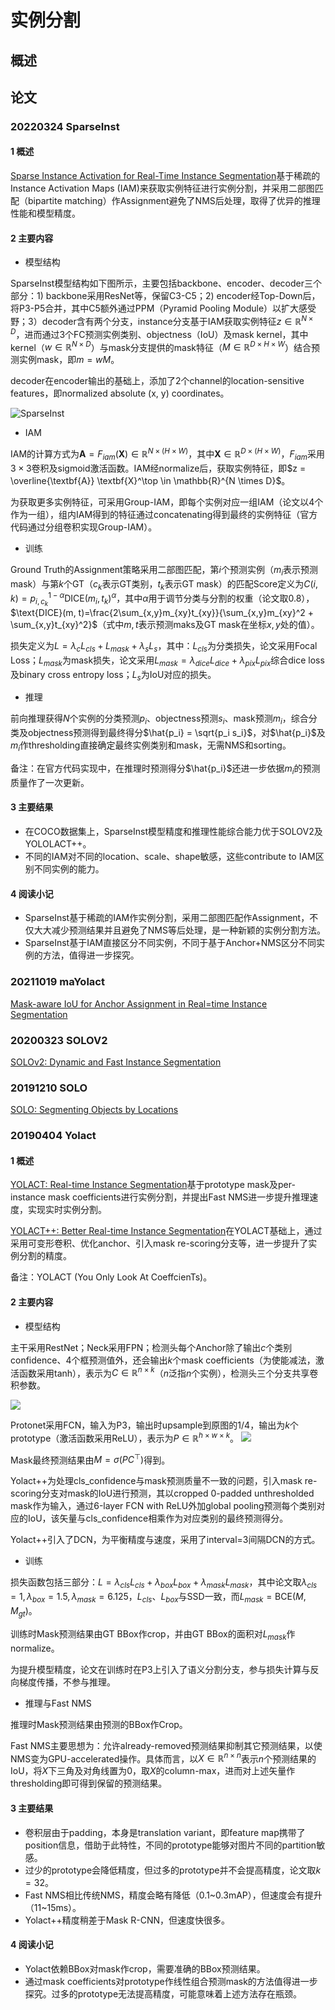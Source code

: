 # 实例分割

## 概述

## 论文

### 20220324 SparseInst

#### 1 概述

[Sparse Instance Activation for Real-Time Instance Segmentation](https://arxiv.org/abs/2203.12827)基于稀疏的Instance Activation Maps (IAM)来获取实例特征进行实例分割，并采用二部图匹配（bipartite matching）作Assignment避免了NMS后处理，取得了优异的推理性能和模型精度。

#### 2 主要内容

* 模型结构

SparseInst模型结构如下图所示，主要包括backbone、encoder、decoder三个部分：1) backbone采用ResNet等，保留C3-C5；2) encoder经Top-Down后，将P3-P5合并，其中C5额外通过PPM（Pyramid Pooling Module）以扩大感受野；3）decoder含有两个分支，instance分支基于IAM获取实例特征$z \in \mathbb{R}^{N \times D}$，进而通过3个FC预测实例类别、objectness（IoU）及mask kernel，其中kernel（$w \in \mathbb{R}^{N \times D}$）与mask分支提供的mask特征（$M \in \mathbb{R}^{D \times H \times W}$）结合预测实例mask，即$m = wM$。

decoder在encoder输出的基础上，添加了2个channel的location-sensitive features，即normalized absolute (x, y) coordinates。

![SparseInst](../../images/2022/sparse_inst.png)

* IAM

IAM的计算方式为$\textbf{A} = F_{iam}(\textbf{X}) \in \mathbb{R}^{N \times (H \times W)}$，其中$\textbf{X} \in \mathbb{R}^{D \times (H \times W)}$，$F_{iam}$采用$3 \times 3$卷积及sigmoid激活函数。IAM经normalize后，获取实例特征，即$z = \overline{\textbf{A}} \textbf{X}^\top \in \mathbb{R}^{N \times D}$。

为获取更多实例特征，可采用Group-IAM，即每个实例对应一组IAM（论文以4个作为一组），组内IAM得到的特征通过concatenating得到最终的实例特征（官方代码通过分组卷积实现Group-IAM）。

* 训练

Ground Truth的Assignment策略采用二部图匹配，第$i$个预测实例（$m_i$表示预测mask）与第$k$个GT（$c_k$表示GT类别，$t_k$表示GT mask）的匹配Score定义为$C(i,k) = p_{i, c_k}^{1 - \alpha}\text{DICE}(m_i, t_k)^\alpha$，其中$\alpha$用于调节分类与分割的权重（论文取0.8），$\text{DICE}(m, t)=\frac{2\sum_{x,y}m_{xy}t_{xy}}{\sum_{x,y}m_{xy}^2 + \sum_{x,y}t_{xy}^2}$（式中$m,t$表示预测maks及GT mask在坐标$x,y$处的值）。

损失定义为$L = \lambda_cL_{cls} + L_{mask} + \lambda_sL_s$，其中：$L_{cls}$为分类损失，论文采用Focal Loss；$L_{mask}$为mask损失，论文采用$L_{mask} = \lambda_{dice}L_{dice} + \lambda_{pix}L_{pix}$综合dice loss及binary cross entropy loss；$L_s$为IoU对应的损失。

* 推理

前向推理获得$N$个实例的分类预测$p_i$、objectness预测$s_i$、mask预测$m_i$，综合分类及objectness预测得到最终得分$\hat{p_i} = \sqrt{p_i s_i}$，对$\hat{p_i}$及$m_i$作thresholding直接确定最终实例类别和mask，无需NMS和sorting。

备注：在官方代码实现中，在推理时预测得分$\hat{p_i}$还进一步依据$m_i$的预测质量作了一次更新。

#### 3 主要结果

* 在COCO数据集上，SparseInst模型精度和推理性能综合能力优于SOLOV2及YOLOLACT++。
* 不同的IAM对不同的location、scale、shape敏感，这些contribute to IAM区别不同实例的能力。

#### 4 阅读小记

* SparseInst基于稀疏的IAM作实例分割，采用二部图匹配作Assignment，不仅大大减少预测结果并且避免了NMS等后处理，是一种新颖的实例分割方法。
* SparseInst基于IAM直接区分不同实例，不同于基于Anchor+NMS区分不同实例的方法，值得进一步探究。

### 20211019 maYolact

[Mask-aware IoU for Anchor Assignment in Real=time Instance Segmentation](https://arxiv.org/abs/2110.09734)

### 20200323 SOLOV2

[SOLOv2: Dynamic and Fast Instance Segmentation](https://arxiv.org/abs/2003.10152)

### 20191210 SOLO

[SOLO: Segmenting Objects by Locations](https://arxiv.org/abs/1912.04488)

### 20190404 Yolact

#### 1 概述

[YOLACT: Real-time Instance Segmentation](https://arxiv.org/abs/1904.02689)基于prototype mask及per-instance mask coefficients进行实例分割，并提出Fast NMS进一步提升推理速度，实现实时实例分割。

[YOLACT++: Better Real-time Instance Segmentation](https://arxiv.org/abs/1912.06218)在YOLACT基础上，通过采用可变形卷积、优化anchor、引入mask re-scoring分支等，进一步提升了实例分割的精度。

备注：YOLACT (You Only Look At CoeffcienTs)。

#### 2 主要内容

* 模型结构

主干采用RestNet；Neck采用FPN；检测头每个Anchor除了输出$c$个类别confidence、4个框预测值外，还会输出$k$个mask coefficients（为使能减法，激活函数采用tanh），表示为$C \in \mathbb{R}^{n \times k}$（$n$泛指$n$个实例），检测头三个分支共享卷积参数。

![](../../images/2019/yolact.png)

Protonet采用FCN，输入为P3，输出时upsample到原图的1/4，输出为$k$个prototype（激活函数采用ReLU），表示为$P \in \mathbb{R}^{h \times w \times k}$。
![](../../images/2019/yolact_protonet.png)

Mask最终预测结果由$M = \sigma(PC^\top)$得到。

Yolact++为处理cls_confidence与mask预测质量不一致的问题，引入mask re-scoring分支对mask的IoU进行预测，其以cropped 0-padded unthresholded mask作为输入，通过6-layer FCN with ReLU外加global pooling预测每个类别对应的IoU，该矢量与cls_confidence相乘作为对应类别的最终预测得分。

Yolact++引入了DCN，为平衡精度与速度，采用了interval=3间隔DCN的方式。

* 训练

损失函数包括三部分：$L = \lambda_{cls}L_{cls} + \lambda_{box}L_{box} + \lambda_{mask}L_{mask}$，其中论文取$\lambda_{cls} = 1, \lambda_{box} = 1.5, \lambda_{mask} = 6.125$，$L_{cls}$、$L_{box}$与SSD一致，而$L_{mask} = \text{BCE}(M, M_{gt})$。

训练时Mask预测结果由GT BBox作crop，并由GT BBox的面积对$L_{mask}$作normalize。

为提升模型精度，论文在训练时在P3上引入了语义分割分支，参与损失计算与反向梯度传播，不参与推理。

* 推理与Fast NMS

推理时Mask预测结果由预测的BBox作Crop。

Fast NMS主要思想为：允许already-removed预测结果抑制其它预测结果，以使NMS变为GPU-accelerated操作。具体而言，以$X \in \mathbb{R}^{n \times n}$表示$n$个预测结果的IoU，将$X$下三角及对角线置为0，取$X$的column-max，进而对上述矢量作thresholding即可得到保留的预测结果。

#### 3 主要结果

* 卷积层由于padding，本身是translation variant，即feature map携带了position信息，借助于此特性，不同的prototype能够对图片不同的partition敏感。
* 过少的prototype会降低精度，但过多的prototype并不会提高精度，论文取$k = 32$。
* Fast NMS相比传统NMS，精度会略有降低（0.1~0.3mAP），但速度会有提升（11~15ms）。
* Yolact++精度稍差于Mask R-CNN，但速度快很多。

#### 4 阅读小记

* Yolact依赖BBox对mask作crop，需要准确的BBox预测结果。
* 通过mask coefficients对prototype作线性组合预测mask的方法值得进一步探究。过多的prototype无法提高精度，可能意味着上述方法存在瓶颈。
